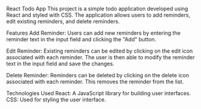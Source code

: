 React Todo App
This project is a simple todo application developed using React and styled with CSS. The application allows users to add reminders, edit existing reminders, and delete reminders.

Features
Add Reminder: Users can add new reminders by entering the reminder text in the input field and clicking the "Add" button.

Edit Reminder: Existing reminders can be edited by clicking on the edit icon associated with each reminder. The user is then able to modify the reminder text in the input field and save the changes.

Delete Reminder: Reminders can be deleted by clicking on the delete icon associated with each reminder. This removes the reminder from the list.

Technologies Used
React: A JavaScript library for building user interfaces.
CSS: Used for styling the user interface.
